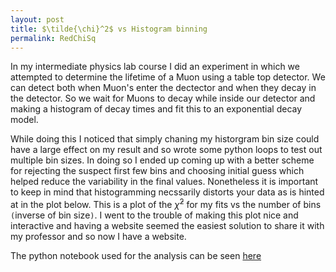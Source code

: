 ```yaml
---
layout: post
title: $\tilde{\chi}^2$ vs Histogram binning
permalink: RedChiSq
---
```


In my intermediate physics lab course I did an experiment in which we attempted to determine the lifetime of a Muon using a table top detector. We can detect both when Muon's enter the dectector and when they decay in the detector. So we wait for Muons to decay while inside our detector and making a histogram of decay times and fit this to an exponential decay model. 


While doing this I noticed that simply chaning my historgram bin size could have a large effect on my result and so wrote some python loops to test out multiple bin sizes. In doing so I ended up coming up with a better scheme for rejecting the suspect first few bins and choosing initial guess which helped reduce the variability in the final values. Nonetheless it is important to keep in mind that histogramming necssarily distorts your data as is hinted at in the plot below. This is a plot of the $\tilde{\chi}^2$ for my fits vs the number of bins `(`inverse of bin size`)`. I went to the trouble of making this plot nice and interactive and having a website seemed the easiest solution to share it with my professor and so now I have a website.  

The python notebook used for the analysis can be seen [here](/assets/files/Muon_Analysis.html)
<link
    href="http://cdn.pydata.org/bokeh/release/bokeh-0.10.0.min.css"
    rel="stylesheet" type="text/css">
<script src="http://cdn.pydata.org/bokeh/release/bokeh-0.10.0.min.js"></script>
             <script type="text/javascript">
                 Bokeh.$(function() {
                 var all_models = [{"type": "Grid", "attributes": {"doc": "c4ad9999-1f37-4aef-939d-8ae4d0ccb175", "dimension": 0, "ticker": {"type": "BasicTicker", "id": "f966a68c-2a48-4de2-9055-d745ec2182d7"}, "plot": {"type": "Plot", "id": "25a35608-0709-4976-ad05-44312ebbe954"}, "grid_line_width": {"value": 1}, "grid_line_color": {"value": "white"}, "id": "6fe2ae0f-e7ff-439c-92b4-9e7e8a9f6d6d", "tags": []}, "id": "6fe2ae0f-e7ff-439c-92b4-9e7e8a9f6d6d"}, {"type": "ToolEvents", "attributes": {"tags": [], "geometries": [], "doc": "c4ad9999-1f37-4aef-939d-8ae4d0ccb175", "id": "56cf1a70-4b53-4ddd-81e5-f9704fee8cf8"}, "id": "56cf1a70-4b53-4ddd-81e5-f9704fee8cf8"}, {"type": "PlotContext", "attributes": {"tags": [], "children": [{"type": "Plot", "id": "25a35608-0709-4976-ad05-44312ebbe954"}], "doc": "c4ad9999-1f37-4aef-939d-8ae4d0ccb175", "id": "66878439-40e0-4541-aa46-da3436d88fc9"}, "id": "66878439-40e0-4541-aa46-da3436d88fc9"}, {"type": "GlyphRenderer", "attributes": {"nonselection_glyph": null, "selection_glyph": null, "glyph": {"type": "X", "id": "740d505d-b113-4aa9-af2c-ecc589d5da04"}, "tags": [], "doc": "c4ad9999-1f37-4aef-939d-8ae4d0ccb175", "data_source": {"type": "ColumnDataSource", "id": "99879399-5424-4db5-ac64-c77dbfe16194"}, "id": "802230a7-d2b4-443a-a832-ef0c33b1b13f"}, "id": "802230a7-d2b4-443a-a832-ef0c33b1b13f"}, {"type": "Grid", "attributes": {"doc": "c4ad9999-1f37-4aef-939d-8ae4d0ccb175", "dimension": 1, "ticker": {"type": "BasicTicker", "id": "cace7a4d-e396-4967-b789-810f9410e3cf"}, "plot": {"type": "Plot", "id": "25a35608-0709-4976-ad05-44312ebbe954"}, "grid_line_width": {"value": 1}, "grid_line_color": {"value": "white"}, "id": "d9f1d7f4-88a1-4e63-ae02-f03228eb335b", "tags": []}, "id": "d9f1d7f4-88a1-4e63-ae02-f03228eb335b"}, {"type": "BasicTickFormatter", "attributes": {"doc": "c4ad9999-1f37-4aef-939d-8ae4d0ccb175", "id": "947a3938-0afc-481a-8d27-7bb74de8fade", "tags": []}, "id": "947a3938-0afc-481a-8d27-7bb74de8fade"}, {"type": "BasicTickFormatter", "attributes": {"doc": "c4ad9999-1f37-4aef-939d-8ae4d0ccb175", "id": "4761e9a1-42c8-42aa-8556-b08938f041bf", "tags": []}, "id": "4761e9a1-42c8-42aa-8556-b08938f041bf"}, {"type": "GlyphRenderer", "attributes": {"nonselection_glyph": null, "selection_glyph": null, "glyph": {"type": "Circle", "id": "8a67b7f7-f5f4-44f7-a66b-0cc5643e94e2"}, "tags": [], "doc": "c4ad9999-1f37-4aef-939d-8ae4d0ccb175", "data_source": {"type": "ColumnDataSource", "id": "115c60fe-93a1-40d6-acad-714bc78c0b6d"}, "id": "d58ef2c1-317f-47b6-acae-49697b70c2d9"}, "id": "d58ef2c1-317f-47b6-acae-49697b70c2d9"}, {"type": "DataRange1d", "attributes": {"callback": null, "tags": [], "renderers": [], "names": [], "doc": "c4ad9999-1f37-4aef-939d-8ae4d0ccb175", "id": "ac485abc-14b0-4aec-a378-beedfd02e690"}, "id": "ac485abc-14b0-4aec-a378-beedfd02e690"}, {"type": "BasicTicker", "attributes": {"mantissas": [2, 5, 10], "tags": [], "doc": "c4ad9999-1f37-4aef-939d-8ae4d0ccb175", "id": "cace7a4d-e396-4967-b789-810f9410e3cf"}, "id": "cace7a4d-e396-4967-b789-810f9410e3cf"}, {"type": "BoxZoomTool", "attributes": {"tags": [], "plot": {"type": "Plot", "id": "25a35608-0709-4976-ad05-44312ebbe954"}, "doc": "c4ad9999-1f37-4aef-939d-8ae4d0ccb175", "dimensions": ["width", "height"], "id": "452b662c-24f9-47e2-81bd-da71a38a128b"}, "id": "452b662c-24f9-47e2-81bd-da71a38a128b"}, {"type": "DataRange1d", "attributes": {"callback": null, "tags": [], "renderers": [], "names": [], "doc": "c4ad9999-1f37-4aef-939d-8ae4d0ccb175", "id": "5667730b-2c22-4e64-8f9f-34bfaf048908"}, "id": "5667730b-2c22-4e64-8f9f-34bfaf048908"}, {"type": "LinearAxis", "attributes": {"axis_label_text_font_size": {"value": "11.000000pt"}, "ticker": {"type": "BasicTicker", "id": "cace7a4d-e396-4967-b789-810f9410e3cf"}, "axis_label_text_font": "sans-serif", "id": "2d58bcd5-a525-45c2-b289-0e9642d1d91d", "axis_label": "Reduced ChiSq", "major_label_text_font": "sans-serif", "plot": {"type": "Plot", "id": "25a35608-0709-4976-ad05-44312ebbe954"}, "doc": "c4ad9999-1f37-4aef-939d-8ae4d0ccb175", "formatter": {"type": "BasicTickFormatter", "id": "4761e9a1-42c8-42aa-8556-b08938f041bf"}, "axis_label_text_font_style": "normal", "major_label_text_font_style": "normal", "major_label_text_font_size": {"value": "10.000000pt"}, "tags": []}, "id": "2d58bcd5-a525-45c2-b289-0e9642d1d91d"}, {"type": "HelpTool", "attributes": {"tags": [], "plot": {"type": "Plot", "id": "25a35608-0709-4976-ad05-44312ebbe954"}, "doc": "c4ad9999-1f37-4aef-939d-8ae4d0ccb175", "id": "54e5aa48-7813-4773-92e7-7ecf8d1e40bd"}, "id": "54e5aa48-7813-4773-92e7-7ecf8d1e40bd"}, {"type": "ColumnDataSource", "attributes": {"doc": "c4ad9999-1f37-4aef-939d-8ae4d0ccb175", "column_names": ["Series 0", "Series 1"], "data": {"Series 0": [10.0, 11.0, 12.0, 13.0, 14.0, 15.0, 16.0, 17.0, 18.0, 19.0, 20.0, 21.0, 22.0, 23.0, 24.0, 25.0, 26.0, 27.0, 28.0, 29.0, 30.0, 31.0, 32.0, 33.0, 34.0, 35.0, 36.0, 37.0, 38.0, 39.0, 40.0, 41.0, 42.0, 43.0, 44.0, 45.0, 46.0, 47.0, 48.0, 49.0, 50.0, 51.0, 52.0, 53.0, 54.0, 55.0, 56.0, 57.0, 58.0, 59.0, 60.0, 61.0, 62.0, 63.0, 64.0, 65.0, 66.0, 67.0, 68.0, 69.0, 70.0, 71.0, 72.0, 73.0, 74.0, 75.0, 76.0, 77.0, 78.0, 79.0, 80.0, 81.0, 82.0, 83.0, 84.0, 85.0, 86.0, 87.0, 88.0, 89.0, 90.0, 91.0, 92.0, 93.0, 94.0, 95.0, 96.0, 97.0, 98.0, 99.0, 100.0, 101.0, 102.0, 103.0, 104.0, 105.0, 106.0, 107.0, 108.0, 109.0, 110.0, 111.0, 112.0, 113.0, 114.0, 115.0, 116.0, 117.0, 118.0, 119.0, 120.0, 121.0, 122.0, 123.0, 124.0, 125.0, 126.0, 127.0, 128.0, 129.0, 130.0, 131.0, 132.0, 133.0, 134.0, 135.0, 136.0, 137.0, 138.0, 139.0, 140.0, 141.0, 142.0, 143.0, 144.0, 145.0, 146.0, 147.0, 148.0, 149.0, 150.0, 151.0, 152.0, 153.0, 154.0, 155.0, 156.0, 157.0, 158.0, 159.0, 160.0, 161.0, 162.0, 163.0, 164.0, 165.0, 166.0, 167.0, 168.0, 169.0, 170.0, 171.0, 172.0, 173.0, 174.0, 175.0, 176.0, 177.0, 178.0, 179.0, 180.0, 181.0, 182.0, 183.0, 184.0, 185.0, 186.0, 187.0, 188.0, 189.0, 190.0, 191.0, 192.0, 193.0, 194.0, 195.0, 196.0, 197.0, 198.0, 199.0], "Series 1": [0.6707162899434128, 0.6420911553362976, 1.0072989698972563, 0.46521783096327457, 1.214144560803673, 0.24435832371238544, 0.6486158461415154, 0.4904201786800336, 0.7373861865072528, 0.8183766703822786, 0.5034992751569503, 0.7026246852006961, 0.4583349978452418, 0.3926965241335245, 0.7106952786322788, 0.6066729776858347, 0.7140055403796272, 0.3629286963292504, 0.8917167650785024, 0.7548963703535514, 0.4906106178308163, 0.6167756332682514, 0.4866785790305167, 0.6493535568608262, 0.41106732993739287, 0.7048912324374853, 0.6132631661923358, 0.5858454859416532, 0.7390909861673558, 0.488668453423405, 0.5368847116094584, 0.7072774126744226, 0.6743416302936872, 0.6276533278026556, 0.5878580543803562, 0.664890641427225, 0.5754482771994989, 0.7419459947638409, 0.6689625673075906, 0.7378287641912524, 0.8272204776063424, 0.60997118045647, 0.6461816940711882, 0.6568817253275057, 0.874336495095926, 0.7102636740645774, 0.8528174133913162, 0.7599748417469064, 0.7036151515244143, 0.8069166692284208, 0.8154686616769306, 0.7452586878775274, 0.8557911937960145, 0.6210413087173489, 1.2190666624009965, 0.5599294149729985, 0.9136322775218562, 0.7099471175142563, 0.7266300595258164, 0.7967950556512394, 1.0127020457093772, 0.7524766476617026, 0.7060890498418311, 0.7714856250318644, 1.0451421223323007, 0.7299493153156438, 0.9238136794451626, 0.7459242811324331, 0.8531583090704791, 0.7855176820396604, 0.9656784354345997, 0.8384373375784601, 0.9902950049365933, 0.8842357770656699, 0.8239488415268446, 1.0294536494512063, 0.9361369497755252, 1.0450722555967709, 1.1563330625732415, 0.6203708816437019, 0.9135024476225296, 0.7730875924688377, 0.9886392890443175, 1.0271209367867415, 0.9196559642604655, 0.9949010252171251, 0.9628817337223756, 1.0469561267968335, 0.9612605018784581, 0.795835377057134, 0.8191250620883993, 0.808626767461526, 1.0262500276048478, 0.7162303081372736, 0.8227084700453906, 1.1427294405304977, 0.9576876616508507, 1.2794397879761878, 0.9264244458114683, 0.9162384448744382, 0.8642075743504682, 0.8358269766642258, 1.015788535971304, 1.0556260208426638, 0.8787679372507365, 0.9707516811629395, 1.2533893179220785, 0.9378490795498865, 1.0820950817676178, 0.8539976122988894, 1.1155340887523197, 1.0661285762048691, 1.039798721235717, 0.9146177966763683, 0.8304145285883607, 0.846864182833651, 0.9414845847871317, 0.7570388137192835, 1.19167742494887, 0.9403615319991916, 0.8198308680472488, 1.1071289494179153, 1.259118519363661, 1.1694681017188597, 1.024529881938658, 1.1771923400658415, 0.934408998829814, 1.22006689984726, 0.9953939527805353, 1.0323112468983076, 1.1641286720081414, 0.9332843827448908, 0.8431588308236049, 0.8292725075567096, 0.8552991262844042, 0.940670693963178, 1.0656400784250455, 1.0411919148911752, 1.132870218804027, 1.240910200025388, 1.05567312677552, 1.0122476630387247, 1.168308572826784, 1.0705670211465559, 1.2059312750801257, 1.5653221643508828, 1.0012501308605037, 1.0643184196528372, 1.0728068344780017, 0.9946289130098344, 1.2885450416174598, 0.8814657888519353, 1.0393111908722674, 0.9961136118150369, 0.9591326104928439, 1.1079714171592725, 0.902138646675907, 0.8193469670454342, 1.1569786929484227, 1.0181642595937574, 1.126563627323591, 1.0072087178143148, 0.9945450232545981, 1.2046218219724194, 1.2099804685037012, 1.1219114265338, 1.0442794158081175, 1.2606999312036962, 1.2119429046313575, 1.245169846791505, 1.1821539821758758, 1.1402845862392232, 1.3160957124504185, 1.2393780588623933, 1.258551649734338, 1.311241654658646, 1.2996062016851193, 1.164496382195483, 1.336107101137325, 1.2032447538189173, 1.08380074356766, 1.2368308234461842, 1.2039039162928036, 1.0024985537319502, 1.1225497957456074, 0.9659632770399929, 1.1268786746050503, 1.106057561498524, 1.0058729204838113, 0.9884459266830264]}, "tags": [], "callback": null, "selected": {"1d": {"indices": []}, "2d": {"indices": []}, "0d": {"indices": [], "flag": false}}, "id": "115c60fe-93a1-40d6-acad-714bc78c0b6d"}, "id": "115c60fe-93a1-40d6-acad-714bc78c0b6d"}, {"type": "LinearAxis", "attributes": {"axis_label_text_font_size": {"value": "11.000000pt"}, "ticker": {"type": "BasicTicker", "id": "f966a68c-2a48-4de2-9055-d745ec2182d7"}, "axis_label_text_font": "sans-serif", "id": "2668c989-c65c-4b2e-8661-22efebd4dbd9", "axis_label": "Number of Bins", "major_label_text_font": "sans-serif", "plot": {"type": "Plot", "id": "25a35608-0709-4976-ad05-44312ebbe954"}, "doc": "c4ad9999-1f37-4aef-939d-8ae4d0ccb175", "formatter": {"type": "BasicTickFormatter", "id": "947a3938-0afc-481a-8d27-7bb74de8fade"}, "axis_label_text_font_style": "normal", "major_label_text_font_style": "normal", "major_label_text_font_size": {"value": "10.000000pt"}, "tags": []}, "id": "2668c989-c65c-4b2e-8661-22efebd4dbd9"}, {"type": "ResetTool", "attributes": {"tags": [], "plot": {"type": "Plot", "id": "25a35608-0709-4976-ad05-44312ebbe954"}, "doc": "c4ad9999-1f37-4aef-939d-8ae4d0ccb175", "id": "a096e9ea-084f-448c-b158-ff2230d1b16a"}, "id": "a096e9ea-084f-448c-b158-ff2230d1b16a"}, {"type": "BasicTicker", "attributes": {"mantissas": [2, 5, 10], "tags": [], "doc": "c4ad9999-1f37-4aef-939d-8ae4d0ccb175", "id": "f966a68c-2a48-4de2-9055-d745ec2182d7"}, "id": "f966a68c-2a48-4de2-9055-d745ec2182d7"}, {"type": "ColumnDataSource", "attributes": {"doc": "c4ad9999-1f37-4aef-939d-8ae4d0ccb175", "column_names": ["name"], "data": {"name": "ax_end"}, "tags": [], "callback": null, "selected": {"1d": {"indices": []}, "2d": {"indices": []}, "0d": {"indices": [], "flag": false}}, "id": "99879399-5424-4db5-ac64-c77dbfe16194"}, "id": "99879399-5424-4db5-ac64-c77dbfe16194"}, {"type": "Circle", "attributes": {"line_alpha": {"value": 1.0}, "tags": [], "doc": "c4ad9999-1f37-4aef-939d-8ae4d0ccb175", "x": {"field": "Series 0"}, "line_color": {"value": "#000000"}, "fill_alpha": {"value": 1.0}, "fill_color": {"value": "#000000"}, "line_width": {"value": 0.0}, "y": {"field": "Series 1"}, "size": {"value": 7.0, "units": "screen"}, "id": "8a67b7f7-f5f4-44f7-a66b-0cc5643e94e2"}, "id": "8a67b7f7-f5f4-44f7-a66b-0cc5643e94e2"}, {"type": "WheelZoomTool", "attributes": {"tags": [], "plot": {"type": "Plot", "id": "25a35608-0709-4976-ad05-44312ebbe954"}, "doc": "c4ad9999-1f37-4aef-939d-8ae4d0ccb175", "dimensions": ["width", "height"], "id": "6e196816-1efd-4fa5-8a47-a2f28aac34fd"}, "id": "6e196816-1efd-4fa5-8a47-a2f28aac34fd"}, {"type": "Plot", "attributes": {"right": [], "tool_events": {"type": "ToolEvents", "id": "56cf1a70-4b53-4ddd-81e5-f9704fee8cf8"}, "extra_y_ranges": {}, "id": "25a35608-0709-4976-ad05-44312ebbe954", "doc": "c4ad9999-1f37-4aef-939d-8ae4d0ccb175", "x_range": {"type": "DataRange1d", "id": "ac485abc-14b0-4aec-a378-beedfd02e690"}, "left": [{"type": "LinearAxis", "id": "2d58bcd5-a525-45c2-b289-0e9642d1d91d"}], "background_fill": "#EAEAF2", "tags": [], "plot_width": 640, "below": [{"type": "LinearAxis", "id": "2668c989-c65c-4b2e-8661-22efebd4dbd9"}], "extra_x_ranges": {}, "y_range": {"type": "DataRange1d", "id": "5667730b-2c22-4e64-8f9f-34bfaf048908"}, "renderers": [{"type": "LinearAxis", "id": "2668c989-c65c-4b2e-8661-22efebd4dbd9"}, {"type": "Grid", "id": "6fe2ae0f-e7ff-439c-92b4-9e7e8a9f6d6d"}, {"type": "LinearAxis", "id": "2d58bcd5-a525-45c2-b289-0e9642d1d91d"}, {"type": "Grid", "id": "d9f1d7f4-88a1-4e63-ae02-f03228eb335b"}, {"type": "GlyphRenderer", "id": "802230a7-d2b4-443a-a832-ef0c33b1b13f"}, {"type": "GlyphRenderer", "id": "d58ef2c1-317f-47b6-acae-49697b70c2d9"}], "title": "", "above": [], "tools": [{"type": "PanTool", "id": "a07f3421-18e1-4c7e-87d9-ee8fdb1c0a2d"}, {"type": "WheelZoomTool", "id": "6e196816-1efd-4fa5-8a47-a2f28aac34fd"}, {"type": "BoxZoomTool", "id": "452b662c-24f9-47e2-81bd-da71a38a128b"}, {"type": "PreviewSaveTool", "id": "0fd2374d-2d70-4085-ac97-b0eda78ba98b"}, {"type": "ResizeTool", "id": "e2381769-0836-4c9e-aac3-512707127808"}, {"type": "ResetTool", "id": "a096e9ea-084f-448c-b158-ff2230d1b16a"}, {"type": "HelpTool", "id": "54e5aa48-7813-4773-92e7-7ecf8d1e40bd"}], "plot_height": 440}, "id": "25a35608-0709-4976-ad05-44312ebbe954"}, {"type": "ResizeTool", "attributes": {"tags": [], "plot": {"type": "Plot", "id": "25a35608-0709-4976-ad05-44312ebbe954"}, "doc": "c4ad9999-1f37-4aef-939d-8ae4d0ccb175", "id": "e2381769-0836-4c9e-aac3-512707127808"}, "id": "e2381769-0836-4c9e-aac3-512707127808"}, {"type": "PreviewSaveTool", "attributes": {"tags": [], "plot": {"type": "Plot", "id": "25a35608-0709-4976-ad05-44312ebbe954"}, "doc": "c4ad9999-1f37-4aef-939d-8ae4d0ccb175", "id": "0fd2374d-2d70-4085-ac97-b0eda78ba98b"}, "id": "0fd2374d-2d70-4085-ac97-b0eda78ba98b"}, {"type": "PanTool", "attributes": {"tags": [], "plot": {"type": "Plot", "id": "25a35608-0709-4976-ad05-44312ebbe954"}, "doc": "c4ad9999-1f37-4aef-939d-8ae4d0ccb175", "dimensions": ["width", "height"], "id": "a07f3421-18e1-4c7e-87d9-ee8fdb1c0a2d"}, "id": "a07f3421-18e1-4c7e-87d9-ee8fdb1c0a2d"}, {"type": "X", "attributes": {"doc": "c4ad9999-1f37-4aef-939d-8ae4d0ccb175", "id": "740d505d-b113-4aa9-af2c-ecc589d5da04", "tags": []}, "id": "740d505d-b113-4aa9-af2c-ecc589d5da04"}];
                 Bokeh.load_models(all_models);
                 var plots = [{'modeltype': 'PlotContext', 'modelid': '66878439-40e0-4541-aa46-da3436d88fc9', 'elementid': 'd22f30b2-43bb-4543-b732-7d387f2d017e'}];
                 for (idx in plots) {
                   var plot = plots[idx];
                   var model = Bokeh.Collections(plot.modeltype).get(plot.modelid);
                   Bokeh.logger.info('Realizing plot:')
                   Bokeh.logger.info(' - modeltype: ' + plot.modeltype);
                   Bokeh.logger.info(' - modelid: ' + plot.modelid);
                   Bokeh.logger.info(' - elementid: ' + plot.elementid);
                   var view = new model.default_view({
                     model: model,
                     el: '#' + plot.elementid
                   });
                   Bokeh.index[plot.modelid] = view;
                 }
             });
             </script>

<div class="plotdiv" id="d22f30b2-43bb-4543-b732-7d387f2d017e"></div>

